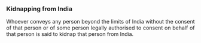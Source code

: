 ### Kidnapping from India
<div style="text-align: justify">

Whoever conveys any person beyond the limits of India without the consent of that person or of some person legally authorised to consent on behalf of that person is said to kidnap that person from India.

</div>
